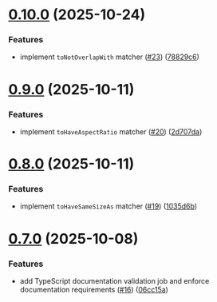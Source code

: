 # [0.10.0](https://github.com/cyrilschumacher/flexpect/compare/v0.9.0...v0.10.0) (2025-10-24)


### Features

* implement `toNotOverlapWith` matcher ([#23](https://github.com/cyrilschumacher/flexpect/issues/23)) ([78829c6](https://github.com/cyrilschumacher/flexpect/commit/78829c6b0ca00b694f12a9381670632044bab3d2))

# [0.9.0](https://github.com/cyrilschumacher/flexpect/compare/v0.8.0...v0.9.0) (2025-10-11)


### Features

* implement `toHaveAspectRatio` matcher ([#20](https://github.com/cyrilschumacher/flexpect/issues/20)) ([2d707da](https://github.com/cyrilschumacher/flexpect/commit/2d707dacaa2dc6738b80d0c84c7dc778ac178338))

# [0.8.0](https://github.com/cyrilschumacher/flexpect/compare/v0.7.0...v0.8.0) (2025-10-11)


### Features

* implement `toHaveSameSizeAs` matcher ([#19](https://github.com/cyrilschumacher/flexpect/issues/19)) ([1035d6b](https://github.com/cyrilschumacher/flexpect/commit/1035d6b117a94854a0b85bbba819afb8ac760735))

# [0.7.0](https://github.com/cyrilschumacher/flexpect/compare/v0.6.0...v0.7.0) (2025-10-08)


### Features

* add TypeScript documentation validation job and enforce documentation requirements ([#16](https://github.com/cyrilschumacher/flexpect/issues/16)) ([06cc15a](https://github.com/cyrilschumacher/flexpect/commit/06cc15a998dc08351b5a98cf89231e49b8df2335))

